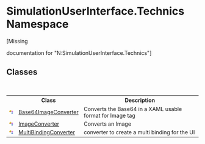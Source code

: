 # SimulationUserInterface.Technics Namespace
 

\[Missing <summary> documentation for "N:SimulationUserInterface.Technics"\]


## Classes
&nbsp;<table><tr><th></th><th>Class</th><th>Description</th></tr><tr><td>![Public class](media/pubclass.gif "Public class")</td><td><a href="37bce230-531b-a167-58fa-245c6d2fce7e">Base64ImageConverter</a></td><td>
Converts the Base64 in a XAML usable format for Image tag</td></tr><tr><td>![Public class](media/pubclass.gif "Public class")</td><td><a href="a967e4a2-17f7-4e46-e8e1-a024574d6851">ImageConverter</a></td><td>
Converts an Image</td></tr><tr><td>![Public class](media/pubclass.gif "Public class")</td><td><a href="b8bd066a-be90-db9f-1f7d-80ea9349b0a6">MultiBindingConverter</a></td><td>
converter to create a multi binding for the UI</td></tr></table>&nbsp;

